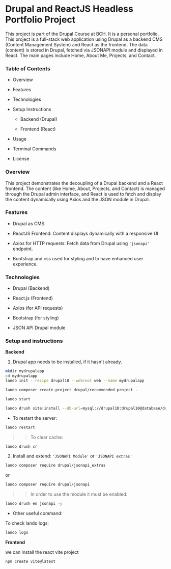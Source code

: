 # Drupal and ReactJS Headless Portfolio Project

This project is part of the Drupal Course at BCH. It is a personal portfolio. This project is a full-stack web application using Drupal as a backend CMS (Content Management System) and React as the frontend. The data (content) is stored in Drupal, fetched via JSONAPI module and displayed in React. The main pages include Home, About Me, Projects, and Contact.

### Table of Contents

* Overview

* Features

* Technologies

* Setup Instructions

  - Backend (Drupal)

  - Frontend (React)

* Usage

* Terminal Commands

* License

### Overview

This project demonstrates the decoupling of a Drupal backend and a React frontend. The content (like Home, About, Projects, and Contact) is managed through the Drupal admin interface, and React is used to fetch and display the content dynamically using Axios and the JSON module in Drupal.

### Features

* Drupal as CMS.

* ReactJS Frontend: Content displays dynamically with a responsive UI

* Axios for HTTP requests: Fetch data from Drupal using `'jsonapi'` endpoint.

* Bootstrap and css used for styling and to have enhanced user experience.


### Technologies

* Drupal (Backend)

* React.js (Frontend)

* Axios (for API requests)

* Bootstrap (for styling)

* JSON API Drupal module

### Setup and instructions

**Backend**

1. Drupal app needs to be installed, if it hasn't already.

```bash
mkdir mydrupalapp
cd mydrupalapp
lando init --recipe drupal10 --webroot web --name mydrupalapp
```

```bash
lando composer create-project drupal/recommended-project .
```

```bash
lando start
```

```bash
lando drush site:install --db-url=mysql://drupal10:drupal10@database/drupal10 --account-name=admin --account-pass=admin --site-name="My Drupal App"
```
- To restart the server:

```bash
lando restart
```

>> To clear cache:

```bash
lando drush cr
```

2. Install and extend: `'JSONAPI Module'` or `'JSONAPI extras'`

```bash
lando composer require drupal/jsonapi_extras
```

or

```bash
lando composer require drupal/jsonapi
```

>> In order to use the module it must be enabled:

```bash
lando drush en jsonapi -y
```

- Other useful command:

To check lando logs:

```bash
lando logs
```

**Frontend**

we can install the react vite project

```bash
npm create vite@latest
```
